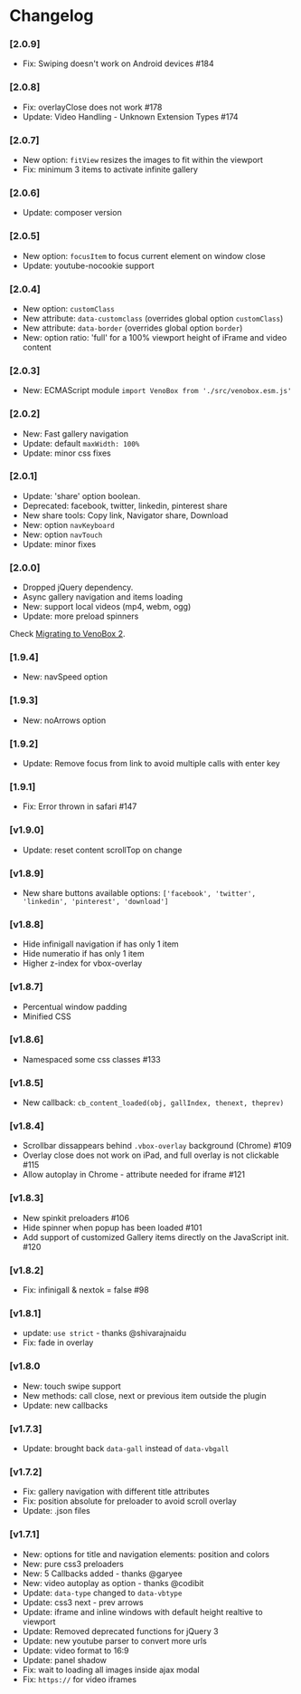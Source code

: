 # Changelog

### [2.0.9]
- Fix: Swiping doesn't work on Android devices #184 

### [2.0.8]
- Fix: overlayClose does not work #178
- Update:  Video Handling - Unknown Extension Types #174 

### [2.0.7]
- New option: `fitView` resizes the images to fit within the viewport
- Fix: minimum 3 items to activate infinite gallery

### [2.0.6]
- Update: composer version

### [2.0.5]
- New option: `focusItem` to focus current element on window close
- Update: youtube-nocookie support

### [2.0.4]
- New option: `customClass`
- New attribute: `data-customclass` (overrides global option `customClass`) 
- New attribute: `data-border` (overrides global option `border`) 
- New: option ratio: 'full' for a 100% viewport height of iFrame and video content

### [2.0.3]
- New: ECMAScript module `import VenoBox from './src/venobox.esm.js'`

### [2.0.2]
- New: Fast gallery navigation
- Update: default `maxWidth: 100%`
- Update: minor css fixes

### [2.0.1]
- Update: 'share' option boolean.
- Deprecated: facebook, twitter, linkedin, pinterest share
- New share tools: Copy link, Navigator share, Download
- New: option `navKeyboard`
- New: option `navTouch`
- Update: minor fixes

### [2.0.0]
- Dropped jQuery dependency.
- Async gallery navigation and items loading
- New: support local videos (mp4, webm, ogg) 
- Update: more preload spinners

Check [Migrating to VenoBox 2](https://github.com/nicolafranchini/VenoBox/wiki).

### [1.9.4]
- New: navSpeed option

### [1.9.3]
- New: noArrows option

### [1.9.2]
- Update: Remove focus from link to avoid multiple calls with enter key

### [1.9.1]
- Fix: Error thrown in safari #147 

### [v1.9.0]
- Update:  reset content scrollTop on change

### [v1.8.9]
- New share buttons
available options: `['facebook', 'twitter', 'linkedin', 'pinterest', 'download']`

### [v1.8.8]
- Hide infinigall navigation if has only 1 item
- Hide numeratio if has only 1 item
- Higher z-index for vbox-overlay

### [v1.8.7]
- Percentual window padding 
- Minified CSS

### [v1.8.6]
- Namespaced some css classes #133 

### [v1.8.5]
- New callback: `cb_content_loaded(obj, gallIndex, thenext, theprev)`

### [v1.8.4]
- Scrollbar dissappears behind `.vbox-overlay` background (Chrome) #109
- Overlay close does not work on iPad, and full overlay is not clickable #115
- Allow autoplay in Chrome - attribute needed for iframe #121

### [v1.8.3]
- New spinkit preloaders #106
- Hide spinner when popup has been loaded #101
- Add support of customized Gallery items directly on the JavaScript init. #120

### [v1.8.2]
- Fix: infinigall & nextok = false #98 

### [v1.8.1]
- update: `use strict` - thanks @shivarajnaidu
- Fix: fade in overlay

### [v1.8.0
- New: touch swipe support
- New methods: call close, next or previous item outside the plugin
- Update: new callbacks

### [v1.7.3]
- Update: brought back `data-gall` instead of `data-vbgall`

### [v1.7.2]
- Fix: gallery navigation with different title attributes
- Fix: position absolute for preloader to avoid scroll overlay
- Update: .json files

### [v1.7.1]
- New: options for title and navigation elements: position and colors
- New: pure css3 preloaders
- New: 5 Callbacks added - thanks @garyee
- New: video autoplay as option - thanks @codibit
- Update: `data-type` changed to `data-vbtype`
- Update: css3 next - prev arrows
- Update: iframe and inline windows with default height realtive to viewport
- Update: Removed deprecated functions for jQuery 3
- Update: new youtube parser to convert more urls
- Update: video format to 16:9
- Update: panel shadow
- Fix: wait to loading all images inside ajax modal
- Fix: `https://` for video iframes
